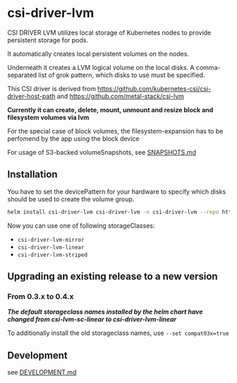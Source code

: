 # csi-driver-lvm #

CSI DRIVER LVM utilizes local storage of Kubernetes nodes to provide persistent storage for pods.

It automatically creates local persistent volumes on the nodes.

Underneath it creates a LVM logical volume on the local disks. A comma-separated list of grok pattern, which disks to use must be specified.

This CSI driver is derived from <https://github.com/kubernetes-csi/csi-driver-host-path> and <https://github.com/metal-stack/csi-lvm>

**Currently it can create, delete, mount, unmount and resize block and filesystem volumes via lvm**

For the special case of block volumes, the filesystem-expansion has to be perfomend by the app using the block device

For usage of S3-backed volumeSnapshots, see [SNAPSHOTS.md](SNAPSHOTS.md)

## Installation ##

You have to set the devicePattern for your hardware to specify which disks should be used to create the volume group.

```bash
helm install csi-driver-lvm csi-driver-lvm -n csi-driver-lvm --repo https://metal-stack.github.io/csi-driver-lvm --set lvm.devicePattern='/dev/nvme[0-9]n[0-9]'
```

Now you can use one of following storageClasses:

* `csi-driver-lvm-mirror`
* `csi-driver-lvm-linear`
* `csi-driver-lvm-striped`

## Upgrading an existing release to a new version ##

### From 0.3.x to 0.4.x ###

***The default storageclass names installed by the helm chart have changed from csi-lvm-sc-linear to csi-driver-lvm-linear***

To additionally install the old storageclass names, use `--set compat03x=true`

## Development ##

see [DEVELOPMENT.md](DEVELOPMENT.md)
